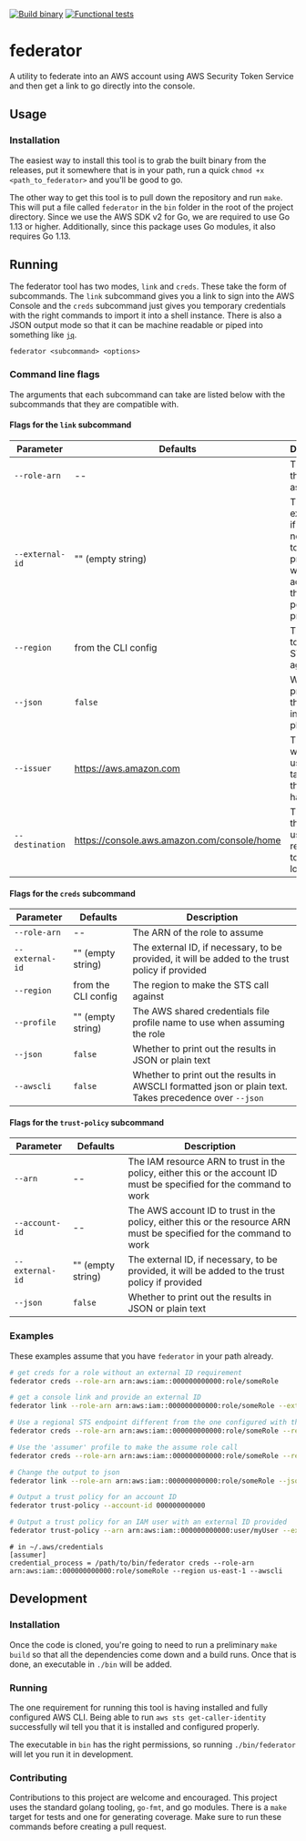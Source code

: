 [![Build binary](https://github.com/YashdalfTheGray/federator/actions/workflows/build_binary.yml/badge.svg)](https://github.com/YashdalfTheGray/federator/actions/workflows/build_binary.yml)
[![Functional tests](https://github.com/YashdalfTheGray/federator/actions/workflows/functional_tests.yml/badge.svg)](https://github.com/YashdalfTheGray/federator/actions/workflows/functional_tests.yml)

# federator

A utility to federate into an AWS account using AWS Security Token Service and then get a link to go directly into the console.

## Usage

### Installation

The easiest way to install this tool is to grab the built binary from the releases, put it somewhere that is in your path, run a quick `chmod +x <path_to_federator>` and you'll be good to go.

The other way to get this tool is to pull down the repository and run `make`. This will put a file called `federator` in the `bin` folder in the root of the project directory. Since we use the AWS SDK v2 for Go, we are required to use Go 1.13 or higher. Additionally, since this package uses Go modules, it also requires Go 1.13.

## Running

The federator tool has two modes, `link` and `creds`. These take the form of subcommands. The `link` subcommand gives you a link to sign into the AWS Console and the `creds` subcommand just gives you temporary credentials with the right commands to import it into a shell instance. There is also a JSON output mode so that it can be machine readable or piped into something like [`jq`](https://stedolan.github.io/jq/).

```shell
federator <subcommand> <options>
```

### Command line flags

The arguments that each subcommand can take are listed below with the subcommands that they are compatible with.

#### Flags for the `link` subcommand

| Parameter       | Defaults                                    | Description                                                                                     |
| --------------- | ------------------------------------------- | ----------------------------------------------------------------------------------------------- |
| `--role-arn`    | --                                          | The ARN of the role to assume                                                                   |
| `--external-id` | "" (empty string)                           | The external ID, if necessary, to be provided, it will be added to the trust policy if provided |
| `--region`      | from the CLI config                         | The region to make the STS call against                                                         |
| `--json`        | `false`                                     | Whether to print out the results in JSON or plain text                                          |
| `--issuer`      | https://aws.amazon.com                      | The link where the user will be taken when the session has expired                              |
| `--destination` | https://console.aws.amazon.com/console/home | The link that the user will be redirected to after login                                        |

#### Flags for the `creds` subcommand

| Parameter       | Defaults            | Description                                                                                             |
| --------------- | ------------------- |---------------------------------------------------------------------------------------------------------|
| `--role-arn`    | --                  | The ARN of the role to assume                                                                           |
| `--external-id` | "" (empty string)   | The external ID, if necessary, to be provided, it will be added to the trust policy if provided         |
| `--region`      | from the CLI config | The region to make the STS call against                                                                 |
| `--profile`     | "" (empty string)   | The AWS shared credentials file profile name to use when assuming the role                              |
| `--json`        | `false`             | Whether to print out the results in JSON or plain text                                                  |
| `--awscli`      | `false`             | Whether to print out the results in AWSCLI formatted json or plain text. Takes precedence over `--json` |

#### Flags for the `trust-policy` subcommand

| Parameter       | Defaults          | Description                                                                                                          |
| --------------- | ----------------- | -------------------------------------------------------------------------------------------------------------------- |
| `--arn`         | --                | The IAM resource ARN to trust in the policy, either this or the account ID must be specified for the command to work |
| `--account-id`  | --                | The AWS account ID to trust in the policy, either this or the resource ARN must be specified for the command to work |
| `--external-id` | "" (empty string) | The external ID, if necessary, to be provided, it will be added to the trust policy if provided                      |
| `--json`        | `false`           | Whether to print out the results in JSON or plain text                                                               |

### Examples

These examples assume that you have `federator` in your path already.

```sh
# get creds for a role without an external ID requirement
federator creds --role-arn arn:aws:iam::000000000000:role/someRole

# get a console link and provide an external ID
federator link --role-arn arn:aws:iam::000000000000:role/someRole --external-id "some external id"

# Use a regional STS endpoint different from the one configured with the CLI
federator creds --role-arn arn:aws:iam::000000000000:role/someRole --region us-east-1

# Use the 'assumer' profile to make the assume role call
federator creds --role-arn arn:aws:iam::000000000000:role/someRole --region us-east-1 --profile assumer

# Change the output to json
federator link --role-arn arn:aws:iam::000000000000:role/someRole --json

# Output a trust policy for an account ID
federator trust-policy --account-id 000000000000

# Output a trust policy for an IAM user with an external ID provided
federator trust-policy --arn arn:aws:iam::000000000000:user/myUser --external-id "some external id"
```

```
# in ~/.aws/credentials
[assumer]
credential_process = /path/to/bin/federator creds --role-arn arn:aws:iam::000000000000:role/someRole --region us-east-1 --awscli
```

## Development

### Installation

Once the code is cloned, you're going to need to run a preliminary `make build` so that all the dependencies come down and a build runs. Once that is done, an executable in `./bin` will be added.

### Running

The one requirement for running this tool is having installed and fully configured AWS CLI. Being able to run `aws sts get-caller-identity` successfully wil tell you that it is installed and configured properly.

The executable in `bin` has the right permissions, so running `./bin/federator` will let you run it in development.

### Contributing

Contributions to this project are welcome and encouraged. This project uses the standard golang tooling, `go-fmt`, and go modules. There is a `make` target for tests and one for generating coverage. Make sure to run these commands before creating a pull request.
